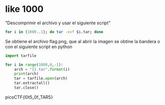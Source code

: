 # like 1000

"Descomprimir el archivo y usar el siguiente script"

```bash
for i in {1000..1}; do tar -xvf $i.tar; done
```
Se obtiene el archivo flag.png, que al abrir la imagen se obtine la bandera 
o 
con el siguiente script en python

```python
import tarfile

for i in range(1000,0,-1):
    arch = "{}.tar".format(i)
    print(arch)
    tar = tarfile.open(arch)
    tar.extractall()
    tar.close()
```

picoCTF{l0t5_0f_TAR5}